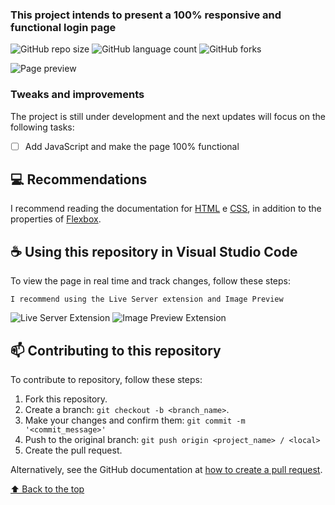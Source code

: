 ### This project intends to present a 100% responsive and functional login page

![GitHub repo size](https://img.shields.io/github/repo-size/devDudu-21/login-page?style=for-the-badge)
![GitHub language count](https://img.shields.io/github/languages/count/devDudu-21/login-page?style=for-the-badge)
![GitHub forks](https://img.shields.io/github/forks/devDudu-21/login-page?style=for-the-badge)

<img src="https://media.discordapp.net/attachments/1105303102359359539/1105895828855463966/image.png?width=1343&height=676" alt="Page preview">

### Tweaks and improvements

The project is still under development and the next updates will focus on the following tasks:

-   [ ] Add JavaScript and make the page 100% functional

## 💻 Recommendations

I recommend reading the documentation for [HTML](https://www.w3schools.com/html/) e [CSS](https://www.w3schools.com/css/), in addition to the properties of [Flexbox](https://css-tricks.com/snippets/css/a-guide-to-flexbox/).

## ☕ Using this repository in Visual Studio Code

To view the page in real time and track changes, follow these steps:

```
I recommend using the Live Server extension and Image Preview
```

<img src="https://media.discordapp.net/attachments/1049120937053794354/1105846418796716102/Live_Server_Extension.png?width=970&height=465" alt="Live Server Extension">
<img src="https://media.discordapp.net/attachments/1049120937053794354/1105846419111280660/Image_Preview.png?width=970&height=465" alt="Image Preview Extension">

## 📫 Contributing to this repository

To contribute to repository, follow these steps:

1. Fork this repository.
2. Create a branch: `git checkout -b <branch_name>`.
3. Make your changes and confirm them: `git commit -m '<commit_message>'`
4. Push to the original branch: `git push origin <project_name> / <local>`
5. Create the pull request.

Alternatively, see the GitHub documentation at [how to create a pull request](https://help.github.com/en/github/collaborating-with-issues-and-pull-requests/creating-a-pull-request).

[⬆ Back to the top](#landing-page)<br>
